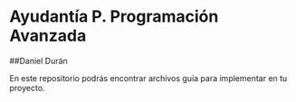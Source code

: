 # Ayudantía P. Programación Avanzada
##Daniel Durán

En este repositorio podrás encontrar archivos guía para implementar en tu proyecto.



